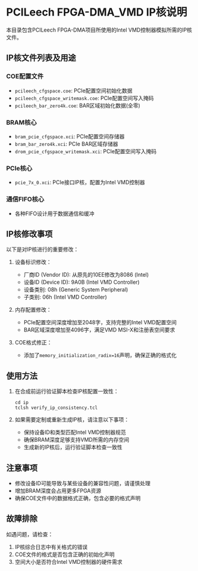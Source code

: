 # PCILeech FPGA-DMA_VMD IP核说明

本目录包含PCILeech FPGA-DMA项目所使用的Intel VMD控制器模拟所需的IP核文件。

## IP核文件列表及用途

### COE配置文件
- `pcileech_cfgspace.coe`: PCIe配置空间初始化数据
- `pcileech_cfgspace_writemask.coe`: PCIe配置空间写入掩码
- `pcileech_bar_zero4k.coe`: BAR区域初始化数据(全零)

### BRAM核心
- `bram_pcie_cfgspace.xci`: PCIe配置空间存储器
- `bram_bar_zero4k.xci`: PCIe BAR区域存储器
- `drom_pcie_cfgspace_writemask.xci`: PCIe配置空间写入掩码

### PCIe核心
- `pcie_7x_0.xci`: PCIe接口IP核，配置为Intel VMD控制器

### 通信FIFO核心
- 各种FIFO设计用于数据通信和缓冲

## IP核修改事项

以下是对IP核进行的重要修改：

1. 设备标识修改：
   - 厂商ID (Vendor ID): 从原先的10EE修改为8086 (Intel)
   - 设备ID (Device ID): 9A0B (Intel VMD Controller)
   - 设备类别: 08h (Generic System Peripheral)
   - 子类别: 06h (Intel VMD Controller)

2. 内存配置修改：
   - PCIe配置空间深度增加至2048字，支持完整的Intel VMD配置空间
   - BAR区域深度增加至4096字，满足VMD MSI-X和注册表空间要求

3. COE格式修正：
   - 添加了`memory_initialization_radix=16`声明，确保正确的格式化

## 使用方法

1. 在合成前运行验证脚本检查IP核配置一致性：
   ```
   cd ip
   tclsh verify_ip_consistency.tcl
   ```

2. 如果需要定制或重新生成IP核，请注意以下事项：
   - 保持设备ID和类型匹配Intel VMD控制器规范
   - 确保BRAM深度足够支持VMD所需的内存空间
   - 生成新的IP核后，运行验证脚本检查一致性

## 注意事项

- 修改设备ID可能导致与某些设备的兼容性问题，请谨慎处理
- 增加BRAM深度会占用更多FPGA资源
- 确保COE文件中的数据格式正确，包含必要的格式声明

## 故障排除

如遇问题，请检查：
1. IP核综合日志中有关格式的错误
2. COE文件的格式是否包含正确的初始化声明
3. 空间大小是否符合Intel VMD控制器的硬件需求 